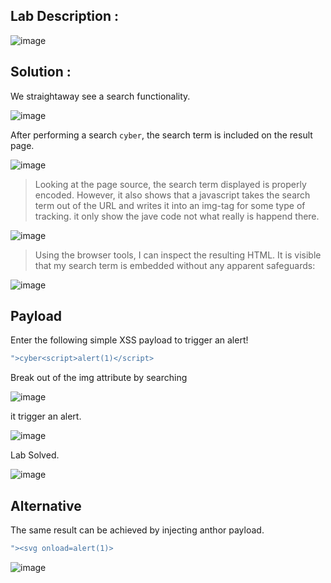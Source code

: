 ## Lab Description :

![image](https://github.com/ananthan05/Portswigger_labs/assets/140697378/9a6d7a24-39fa-4e6c-abe9-1fe655186654)

## Solution :

We straightaway see a search functionality.

![image](https://github.com/ananthan05/Portswigger_labs/assets/140697378/ae28e86a-da6d-4d49-9380-33679cdc421b)

After performing a search `cyber`, the search term is included on the result page.

![image](https://github.com/ananthan05/Portswigger_labs/assets/140697378/9b02f581-367d-48ed-bbae-850c711d0567)

>Looking at the page source, the search term displayed is properly encoded. However, it also shows that a javascript takes the search term out of the URL and writes it into an img-tag for some type of tracking. it only show the jave code not what really is happend there.

![image](https://github.com/ananthan05/Portswigger_labs/assets/140697378/aacbb995-a249-4234-ac60-a7a66919f288)

>Using the browser tools, I can inspect the resulting HTML. It is visible that my search term is embedded without any apparent safeguards:

![image](https://github.com/ananthan05/Portswigger_labs/assets/140697378/9feac5b7-2dc4-463b-bd6b-2bfeff834899)

## Payload

Enter the following simple XSS payload to trigger an alert!

```js
">cyber<script>alert(1)</script>
```

Break out of the img attribute by searching

![image](https://github.com/ananthan05/Portswigger_labs/assets/140697378/c941a6a9-8c81-4016-ba92-a0f00aef5ed5)

it trigger an alert.

![image](https://github.com/ananthan05/Portswigger_labs/assets/140697378/1c039c75-4152-4f4c-a222-d67910ea07b9)

Lab Solved.

![image](https://github.com/ananthan05/Portswigger_labs/assets/140697378/b0b99ad0-c315-4ede-b2c6-5ae29508f126)

## Alternative

The same result can be achieved by injecting anthor payload.

```js
"><svg onload=alert(1)>
```
![image](https://github.com/ananthan05/Portswigger_labs/assets/140697378/51d3f80c-2e41-456f-9d80-17a040d8467d)


